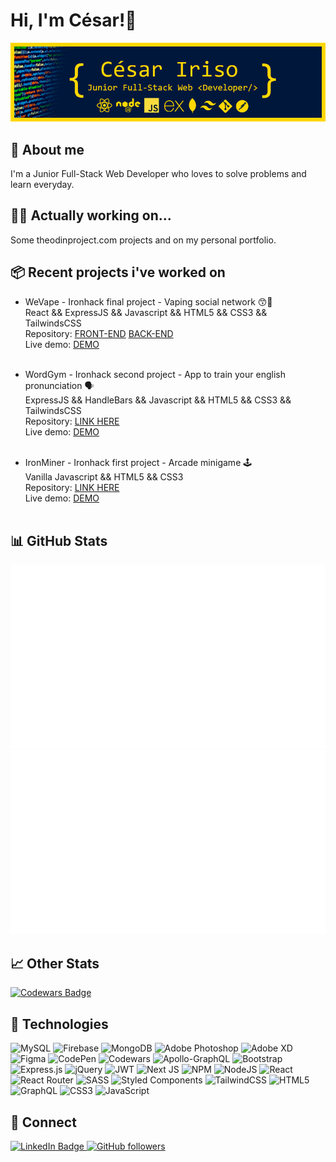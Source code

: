 # Hi, I'm César!👋

![](https://github.com/Csriso/Csriso/blob/main/banner1.png?raw=true)

## 🧑 About me

I'm a Junior Full-Stack Web Developer who loves to solve problems and learn everyday.

## 👨‍💻 Actually working on...

Some theodinproject.com projects and on my personal portfolio.

## 📦 Recent projects i've worked on

- WeVape - Ironhack final project - Vaping social network 😙💨<br>
  React && ExpressJS && Javascript && HTML5 && CSS3 && TailwindsCSS<br>
  Repository: <a href="https://github.com/Csriso/wevape-client">FRONT-END</a> <a href="https://github.com/Csriso/wevape-server">BACK-END</a><br>
  Live demo: <a href="https://wevape-ironhack.netlify.app/">DEMO</a><br><br>
- WordGym - Ironhack second project - App to train your english pronunciation 🗣️<br>
  ExpressJS && HandleBars && Javascript && HTML5 && CSS3 && TailwindsCSS<br>
  Repository: <a href="https://github.com/Csriso/word-gym">LINK HERE</a><br>
  Live demo: <a href="https://word-gym.herokuapp.com/">DEMO</a><br><br>

- IronMiner - Ironhack first project - Arcade minigame 🕹️<br>
  Vanilla Javascript && HTML5 && CSS3<br>
  Repository: <a href="https://github.com/Csriso/iron-miner">LINK HERE</a><br>
  Live demo: <a href="https://csriso.github.io/iron-miner/">DEMO</a><br><br>

## 📊 GitHub Stats

![](https://raw.githubusercontent.com/csriso/github-stats/master/generated/overview.svg#gh-dark-mode-only)
![](https://raw.githubusercontent.com/csriso/github-stats/master/generated/languages.svg#gh-dark-mode-only)

## 📈 Other Stats

<a href="https://www.codewars.com/users/csriso">
  <img src="https://www.codewars.com/users/csriso/badges/large" alt="Codewars Badge">
</a>

## 🔧 Technologies

<!-- ![](https://camo.githubusercontent.com/751a9689ee78d223598375a6962910479def3babeb8033812f26b7e370d2bf66/68747470733a2f2f696d672e736869656c64732e696f2f62616467652f4a6176615363726970742d4637444631453f7374796c653d666f722d7468652d6261646765266c6162656c436f6c6f723d666666666666266c6f676f436f6c6f723d463744463145266c6f676f3d6a617661736372697074)
![](https://camo.githubusercontent.com/84a4532f24c560a34821d77b6f0ad8fd33acf6ba8d8086430ef1ba01cf1ff692/68747470733a2f2f696d672e736869656c64732e696f2f62616467652f52656163742d3631444146423f7374796c653d666f722d7468652d6261646765266c6162656c436f6c6f723d323032333241266c6f676f436f6c6f723d363144414642266c6f676f3d7265616374)
![](https://camo.githubusercontent.com/235a1e3a0488dbd4202ce678aa04a04281f5c4cecf58f554b13212d6cbfd8238/68747470733a2f2f696d672e736869656c64732e696f2f62616467652f4769742d4630353033323f7374796c653d666f722d7468652d6261646765266c6162656c436f6c6f723d463035303332266c6f676f436f6c6f723d666666666666266c6f676f3d676974)
![](https://camo.githubusercontent.com/ae51952f6c3ab947f1788316d09a9ddb460a07b1f9fe9a159e05e583138646f6/68747470733a2f2f696d672e736869656c64732e696f2f62616467652f4e6f64652e6a732d3333393933333f7374796c653d666f722d7468652d6261646765266c6162656c436f6c6f723d316532313232266c6f676f436f6c6f723d333339393333266c6f676f3d6e6f64652d646f742d6a73)
![](https://camo.githubusercontent.com/fbfa53e393053fe6aa712057926cbb87b4a4e33d6e7d8a9c81d135863679112c/68747470733a2f2f696d672e736869656c64732e696f2f62616467652f506f7765725368656c6c2d3533393146453f7374796c653d666f722d7468652d6261646765266c6162656c436f6c6f723d666666666666266c6f676f436f6c6f723d353339314645266c6f676f3d706f7765727368656c6c)
![](https://camo.githubusercontent.com/03c29c2856244c5626944c9e2b1ed107601494d2231f70e4724dd0687eeb9f23/68747470733a2f2f696d672e736869656c64732e696f2f62616467652f4769744875622d6666666666663f7374796c653d666f722d7468652d6261646765266c6162656c436f6c6f723d313831373137266c6f676f436f6c6f723d666666666666266c6f676f3d676974687562)
![](https://camo.githubusercontent.com/8ae461ae6f2a2b25f67759207b9ea1c563ef7a7ecb2e7caef371014b9db16bf5/68747470733a2f2f696d672e736869656c64732e696f2f62616467652f446973636f72642d3538363546323f7374796c653d666f722d7468652d6261646765266c6162656c436f6c6f723d353836354632266c6f676f436f6c6f723d666666666666266c6f676f3d646973636f7264) -->

![MySQL](https://img.shields.io/badge/mysql-%2300f.svg?style=for-the-badge&logo=mysql&logoColor=white)
![Firebase](https://img.shields.io/badge/Firebase-039BE5?style=for-the-badge&logo=Firebase&logoColor=white)
![MongoDB](https://img.shields.io/badge/MongoDB-%234ea94b.svg?style=for-the-badge&logo=mongodb&logoColor=white)
![Adobe Photoshop](https://img.shields.io/badge/adobe%20photoshop-%2331A8FF.svg?style=for-the-badge&logo=adobe%20photoshop&logoColor=white)
![Adobe XD](https://img.shields.io/badge/Adobe%20XD-470137?style=for-the-badge&logo=Adobe%20XD&logoColor=#FF61F6)
![Figma](https://img.shields.io/badge/figma-%23F24E1E.svg?style=for-the-badge&logo=figma&logoColor=white)
![CodePen](https://img.shields.io/badge/Codepen-000000?style=for-the-badge&logo=codepen&logoColor=white)
![Codewars](https://img.shields.io/badge/Codewars-B1361E?style=for-the-badge&logo=codewars&logoColor=grey)
![Apollo-GraphQL](https://img.shields.io/badge/-ApolloGraphQL-311C87?style=for-the-badge&logo=apollo-graphql)
![Bootstrap](https://img.shields.io/badge/bootstrap-%23563D7C.svg?style=for-the-badge&logo=bootstrap&logoColor=white)
![Express.js](https://img.shields.io/badge/express.js-%23404d59.svg?style=for-the-badge&logo=express&logoColor=%2361DAFB)
![jQuery](https://img.shields.io/badge/jquery-%230769AD.svg?style=for-the-badge&logo=jquery&logoColor=white)
![JWT](https://img.shields.io/badge/JWT-black?style=for-the-badge&logo=JSON%20web%20tokens)
![Next JS](https://img.shields.io/badge/Next-black?style=for-the-badge&logo=next.js&logoColor=white)
![NPM](https://img.shields.io/badge/NPM-%23000000.svg?style=for-the-badge&logo=npm&logoColor=white)
![NodeJS](https://img.shields.io/badge/node.js-6DA55F?style=for-the-badge&logo=node.js&logoColor=white)
![React](https://img.shields.io/badge/react-%2320232a.svg?style=for-the-badge&logo=react&logoColor=%2361DAFB)
![React Router](https://img.shields.io/badge/React_Router-CA4245?style=for-the-badge&logo=react-router&logoColor=white)
![SASS](https://img.shields.io/badge/SASS-hotpink.svg?style=for-the-badge&logo=SASS&logoColor=white)
![Styled Components](https://img.shields.io/badge/styled--components-DB7093?style=for-the-badge&logo=styled-components&logoColor=white)
![TailwindCSS](https://img.shields.io/badge/tailwindcss-%2338B2AC.svg?style=for-the-badge&logo=tailwind-css&logoColor=white)
![HTML5](https://img.shields.io/badge/html5-%23E34F26.svg?style=for-the-badge&logo=html5&logoColor=white)
![GraphQL](https://img.shields.io/badge/-GraphQL-E10098?style=for-the-badge&logo=graphql&logoColor=white)
![CSS3](https://img.shields.io/badge/css3-%231572B6.svg?style=for-the-badge&logo=css3&logoColor=white)
![JavaScript](https://img.shields.io/badge/javascript-%23323330.svg?style=for-the-badge&logo=javascript&logoColor=%23F7DF1E)

## 🔗 Connect

<div id="badges">
  <a href="https://www.linkedin.com/in/cesar-iriso/">
    <img src="https://img.shields.io/badge/LinkedIn-blue?style=for-the-badge&logo=linkedin&logoColor=white" alt="LinkedIn Badge"/>
  </a>
  <a href="https://github.com/Csriso/Csriso">
    <img alt="GitHub followers" src="https://img.shields.io/github/followers/csriso?style=social" alt="Github Badge">
  </a>
</div>

<!--
**Csriso/Csriso** is a ✨ _special_ ✨ repository because its `README.md` (this file) appears on your GitHub profile.

Here are some ideas to get you started:

- 🔭 I’m currently working on ...
- 🌱 I’m currently learning ...
- 👯 I’m looking to collaborate on ...
- 🤔 I’m looking for help with ...
- 💬 Ask me about ...
- 📫 How to reach me: ...
- 😄 Pronouns: ...
- ⚡ Fun fact: ...
-->

